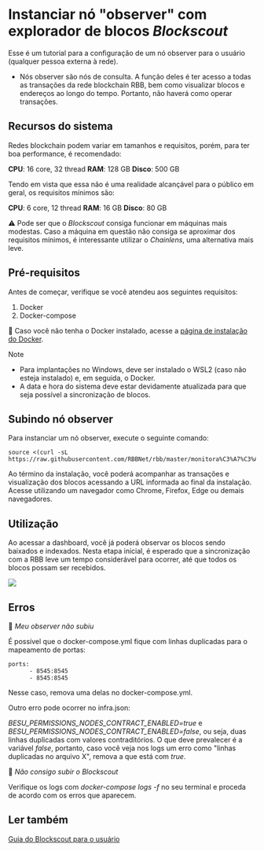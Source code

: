 # Instanciar nó "observer" com explorador de blocos *Blockscout*

Esse é um tutorial para a configuração de um nó observer para o usuário (qualquer pessoa externa à rede). 

* Nós observer são nós de consulta. A função deles é ter acesso a todas as transações da rede blockchain RBB, bem como visualizar blocos e endereços ao longo do tempo. Portanto, não haverá como operar transações.

## Recursos do sistema

Redes blockchain podem variar em tamanhos e requisitos, porém, para ter boa performance, é recomendado:

**CPU**: 16 core, 32 thread
**RAM**: 128 GB
**Disco**: 500 GB

Tendo em vista que essa não é uma realidade alcançável para o público em geral, os requisitos mínimos são:

**CPU**: 6 core, 12 thread
**RAM**: 16 GB
**Disco**: 80 GB 

:warning: Pode ser que o *Blockscout* consiga funcionar em máquinas mais modestas. Caso a máquina em questão não consiga se aproximar dos requisitos mínimos, é interessante utilizar o *Chainlens*, uma alternativa mais leve.

## Pré-requisitos

Antes de começar, verifique se você atendeu aos seguintes requisitos:

1. Docker
2. Docker-compose

:pushpin: Caso você não tenha o Docker instalado, acesse a [página de instalação do Docker](https://www.docker.com/products/docker-desktop/).
   
> [!NOTE]
> - Para implantações no Windows, deve ser instalado o WSL2 (caso não esteja instalado) e, em seguida, o Docker.
> - A data e hora do sistema deve estar devidamente atualizada para que seja possível a sincronização de blocos.

## Subindo nó observer

Para instanciar um nó observer, execute o seguinte comando:
```
source <(curl -sL https://raw.githubusercontent.com/RBBNet/rbb/master/monitora%C3%A7%C3%A3o/block_explorer/blockscout/observer_user.sh)
```
Ao término da instalação, você poderá acompanhar as transações e visualização dos blocos acessando a URL informada ao final da instalação. Acesse utilizando um navegador como Chrome, Firefox, Edge ou demais navegadores.

## Utilização
Ao acessar a dashboard, você já poderá observar os blocos sendo baixados e indexados. Nesta etapa inicial, é esperado que a sincronização com a RBB leve um tempo considerável para ocorrer, até que todos os blocos possam ser recebidos.

![](https://i.imgur.com/GqdSBuj.png)

## Erros
:pushpin: *Meu observer não subiu*

É possível que o docker-compose.yml fique com linhas duplicadas para o mapeamento de portas:
```
ports:
      - 8545:8545
      - 8545:8545
```

Nesse caso, remova uma delas no docker-compose.yml.

Outro erro pode ocorrer no infra.json: 

*BESU_PERMISSIONS_NODES_CONTRACT_ENABLED=true* e *BESU_PERMISSIONS_NODES_CONTRACT_ENABLED=false*, ou seja, duas linhas duplicadas com valores contraditórios. O que deve prevalecer é a variável *false*, portanto, caso você veja nos logs um erro como "linhas duplicadas no arquivo X", remova a que está com *true*.

:pushpin: *Não consigo subir o Blockscout*

Verifique os logs com *docker-compose logs -f* no seu terminal e proceda de acordo com os erros que aparecem. 

## Ler também

[Guia do Blockscout para o usuário](https://docs.blockscout.com/for-users/overviews)
